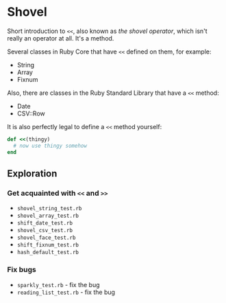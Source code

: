 # Shovel

Short introduction to `<<`, also known as _the shovel operator_,
which isn't really an operator at all. It's a method.

Several classes in Ruby Core that have `<<` defined on them, for example:

* String
* Array
* Fixnum

Also, there are classes in the Ruby Standard Library that have a `<<` method:

* Date
* CSV::Row

It is also perfectly legal to define a `<<` method yourself:

```ruby
def <<(thingy)
  # now use thingy somehow
end
```

## Exploration

### Get acquainted with `<<` and `>>`

* `shovel_string_test.rb`
* `shovel_array_test.rb`
* `shift_date_test.rb`
* `shovel_csv_test.rb`
* `shovel_face_test.rb`
* `shift_fixnum_test.rb`
* `hash_default_test.rb`

### Fix bugs

* `sparkly_test.rb` - fix the bug
* `reading_list_test.rb` - fix the bug


